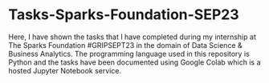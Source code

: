 # Tasks-Sparks-Foundation-SEP23
Here, I have shown the tasks that I have completed during my internship at The Sparks Foundation #GRIPSEPT23 in the domain of Data Science & Business Analytics. The programming language used in this repository is Python and the tasks have been documented using Google Colab which is a hosted Jupyter Notebook service.
